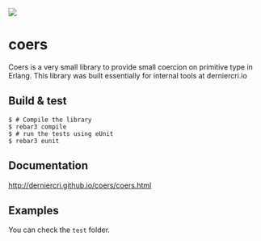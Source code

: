 ![](https://travis-ci.org/derniercri/coers.svg?branch=master)

coers
=====

Coers is a very small library to provide small coercion
on primitive type in Erlang. This library was built
essentially for internal tools at derniercri.io

Build & test
-----
    $ # Compile the library
    $ rebar3 compile
    $ # run the tests using eUnit
    $ rebar3 eunit


Documentation
--------
<http://derniercri.github.io/coers/coers.html>


Examples
--------

You can check the `test` folder.